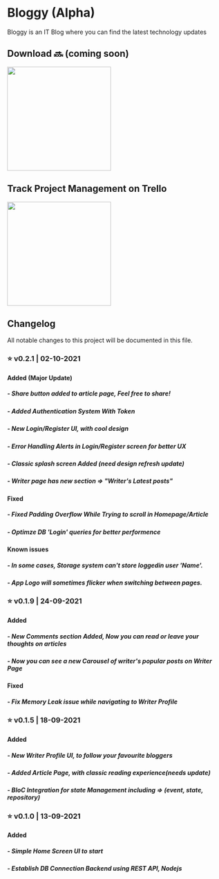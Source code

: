 # Bloggy (Alpha)
Bloggy is an IT Blog where you can find the latest technology updates
## Download 🔜 (coming soon)

<a href="https://play.google.com/store/apps/" target="_blank">
<img src="https://play.google.com/intl/en_gb/badges/static/images/badges/en_badge_web_generic.png" width=240 />
</a>

## Track Project Management on Trello

<a href="https://trello.com/b/POC6NtV9" target="_blank">
<img src="https://www.youngminds.com.np/wp-content/uploads/2020/03/copy-paste-links-in-trello-1024x513.png" width=240 />
</a>


## Changelog
All notable changes to this project will be documented in this file.

### ⭐️ v0.2.1 | 02-10-2021
#### Added (Major Update)
##### - Share button added to article page, Feel free to share!
##### - Added Authentication System With Token
##### - New Login/Register UI, with cool design
##### - Error Handling Alerts in Login/Register screen for better UX
##### - Classic splash screen Added (need design refresh update)
##### - Writer page has new section => "Writer's Latest posts"
#### Fixed
##### - Fixed Padding Overflow While Trying to scroll in Homepage/Article
##### - Optimze DB 'Login' queries for better performence
#### Known issues
##### - In some cases, Storage system can't store loggedin user 'Name'.
##### - App Logo will sometimes flicker when switching between pages.

### ⭐️ v0.1.9 | 24-09-2021
#### Added
##### - New Comments section Added, Now you can read or leave your thoughts on articles
##### - Now you can see a new Carousel of writer's popular posts on Writer Page
#### Fixed
##### - Fix Memory Leak issue while navigating to Writer Profile

### ⭐️ v0.1.5 | 18-09-2021
#### Added
##### - New Writer Profile UI, to follow your favourite bloggers
##### - Added Article Page, with classic reading experience(needs update)
##### - BloC Integration for state Management including => (event, state, repository)

### ⭐️ v0.1.0 | 13-09-2021
#### Added
##### - Simple Home Screen UI to start
##### - Establish DB Connection Backend using REST API, Nodejs 
